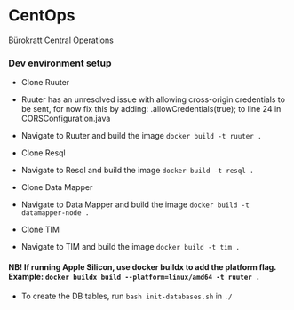 # CentOps

Bürokratt Central Operations

### Dev environment setup

- Clone Ruuter

- Ruuter has an unresolved issue with allowing cross-origin credentials to be sent, for now fix this by adding: .allowCredentials(true); to line 24 in CORSConfiguration.java

- Navigate to Ruuter and build the image `docker build -t ruuter .`

- Clone Resql

- Navigate to Resql and build the image `docker build -t resql .`

- Clone Data Mapper

- Navigate to Data Mapper and build the image `docker build -t datamapper-node .`

- Clone TIM

- Navigate to TIM and build the image `docker build -t tim .`

#### NB! If running Apple Silicon, use docker buildx to add the platform flag. Example: `docker buildx build --platform=linux/amd64 -t ruuter .`

- To create the DB tables, run `bash init-databases.sh` in `./`
